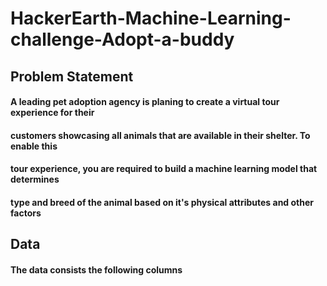 # HackerEarth-Machine-Learning-challenge-Adopt-a-buddy

## Problem Statement

#### A leading pet adoption agency is planing to create a virtual tour experience for their
#### customers showcasing all animals that are available in their shelter. To enable this
#### tour experience, you are required to build a machine learning model that determines
#### type and breed of the animal based on it's physical attributes and other factors



## Data 
#### The data consists the following columns
#### 
